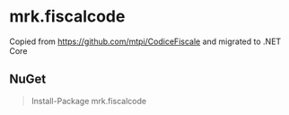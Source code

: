 # mrk.fiscalcode
Copied from https://github.com/mtpi/CodiceFiscale and migrated to .NET Core

## NuGet

> Install-Package mrk.fiscalcode
